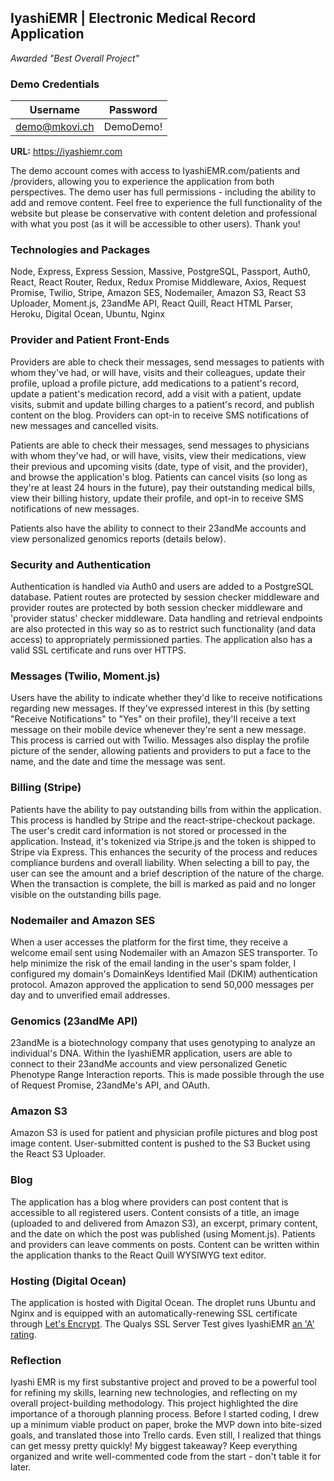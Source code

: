 ## IyashiEMR | Electronic Medical Record Application

*Awarded "Best Overall Project"*


### Demo Credentials
|  Username | Password  |
| ------------ | ------------ |
| demo@mkovi.ch  | DemoDemo!  |



**URL:** https://iyashiemr.com

The demo account comes with access to IyashiEMR.com/patients and /providers, allowing you to experience the application from both perspectives. The demo user has full permissions - including the ability to add and remove content. Feel free to experience the full functionality of the website but please be conservative with content deletion and professional with what you post (as it will be accessible to other users). Thank you!

### Technologies and Packages
Node, Express, Express Session, Massive, PostgreSQL, Passport, Auth0, React, React Router, Redux, Redux Promise Middleware, Axios, Request Promise, Twilio, Stripe, Amazon SES, Nodemailer, Amazon S3, React S3 Uploader, Moment.js, 23andMe API, React Quill, React HTML Parser, Heroku, Digital Ocean, Ubuntu, Nginx

### Provider and Patient Front-Ends

Providers are able to check their messages, send messages to patients with whom they've had, or will have, visits and their colleagues, update their profile, upload a profile picture, add medications to a patient's record, update a patient's medication record, add a visit with a patient, update visits, submit and update billing charges to a patient's record, and publish content on the blog. Providers can opt-in to receive SMS notifications of new messages and cancelled visits.

Patients are able to check their messages, send messages to physicians with whom they've had, or will have, visits, view their medications, view their previous and upcoming visits (date, type of visit, and the provider), and browse the application's blog. Patients can cancel visits (so long as they're at least 24 hours in the future), pay their outstanding medical bills, view their billing history, update their profile, and opt-in to receive SMS notifications of new messages.

Patients also have the ability to connect to their 23andMe accounts and view personalized genomics reports (details below).

### Security and Authentication

Authentication is handled via Auth0 and users are added to a PostgreSQL database. Patient routes are protected by session checker middleware and provider routes are protected by both session checker middleware and 'provider status' checker middleware. Data handling and retrieval endpoints are also protected in this way so as to restrict such functionality (and data access) to appropriately permissioned parties. The application also has a valid SSL certificate and runs over HTTPS.

### Messages (Twilio, Moment.js)

Users have the ability to indicate whether they'd like to receive notifications regarding new messages. If they've expressed interest in this (by setting "Receive Notifications" to "Yes" on their profile), they'll receive a text message on their mobile device whenever they're sent a new message. This process is carried out with Twilio. Messages also display the profile picture of the sender, allowing patients and providers to put a face to the name, and the date and time the message was sent.

### Billing (Stripe)

Patients have the ability to pay outstanding bills from within the application. This process is handled by Stripe and the react-stripe-checkout package. The user's credit card information is not stored or processed in the application. Instead, it's tokenized via Stripe.js and the token is shipped to Stripe via Express. This enhances the security of the process and reduces compliance burdens and overall liability. When selecting a bill to pay, the user can see the amount and a brief description of the nature of the charge. When the transaction is complete, the bill is marked as paid and no longer visible on the outstanding bills page.

### Nodemailer and Amazon SES

When a user accesses the platform for the first time, they receive a welcome email sent using Nodemailer with an Amazon SES transporter. To help minimize the risk of the email landing in the user's spam folder, I configured my domain's DomainKeys Identified Mail (DKIM) authentication protocol. Amazon approved the application to send 50,000 messages per day and to unverified email addresses.

### Genomics (23andMe API)

23andMe is a biotechnology company that uses genotyping to analyze an individual's DNA. Within the IyashiEMR application, users are able to connect to their 23andMe accounts and view personalized Genetic Phenotype Range Interaction reports. This is made possible through the use of Request Promise, 23andMe's API, and OAuth.

### Amazon S3

Amazon S3 is used for patient and physician profile pictures and blog post image content. User-submitted content is pushed to the S3 Bucket using the React S3 Uploader.

### Blog

The application has a blog where providers can post content that is accessible to all registered users. Content consists of a title, an image (uploaded to and delivered from Amazon S3), an excerpt, primary content, and the date on which the post was published (using Moment.js). Patients and providers can leave comments on posts. Content can be written within the application thanks to the React Quill WYSIWYG text editor.

### Hosting (Digital Ocean)

The application is hosted with Digital Ocean. The droplet runs Ubuntu and Nginx and is equipped with an automatically-renewing SSL certificate through [Let's Encrypt](https://letsencrypt.org/about/). The Qualys SSL Server Test gives IyashiEMR [an 'A' rating](https://www.ssllabs.com/ssltest/analyze.html?d=iyashiemr.com).

### Reflection

Iyashi EMR is my first substantive project and proved to be a powerful tool for refining my skills, learning new technologies, and reflecting on my overall project-building methodology. This project highlighted the dire importance of a thorough planning process. Before I started coding, I drew up a minimum viable product on paper, broke the MVP down into bite-sized goals, and translated those into Trello cards. Even still, I realized that things can get messy pretty quickly! My biggest takeaway? Keep everything organized and write well-commented code from the start - don't table it for later.
